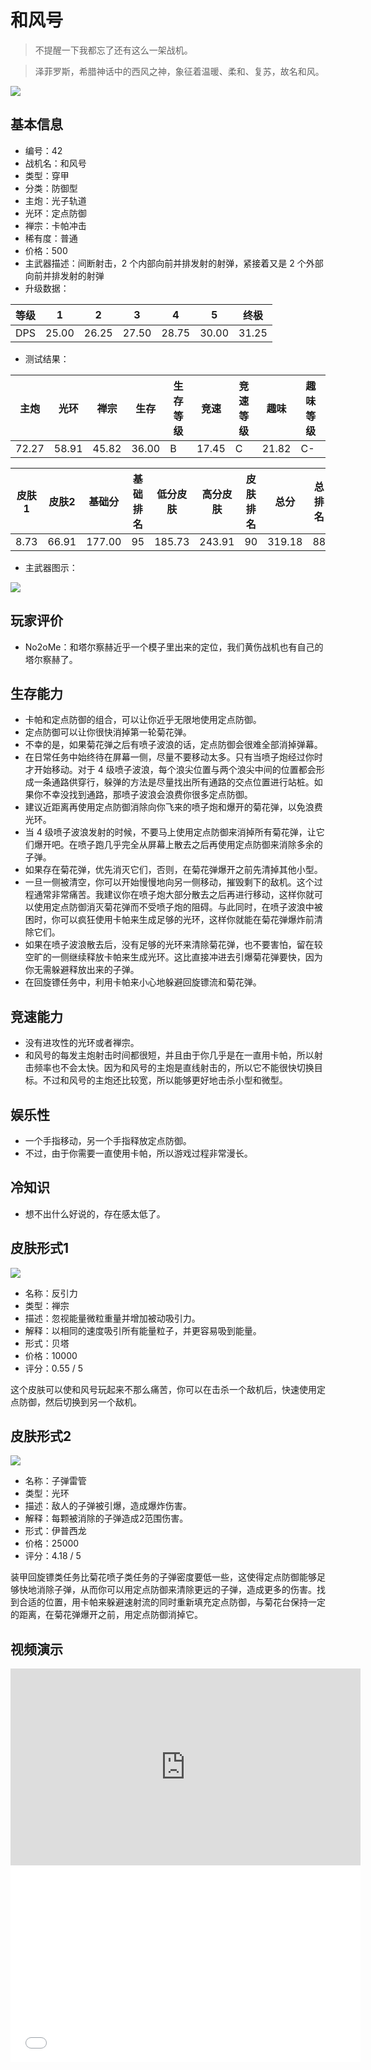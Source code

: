 # 和风号

> 不提醒一下我都忘了还有这么一架战机。

> 泽菲罗斯，希腊神话中的西风之神，象征着温暖、柔和、复苏，故名和风。

<img src="/ships/ship_42.png" style={{zoom:1}}/>

## 基本信息

- 编号：42
- 战机名：和风号
- 类型：穿甲
- 分类：防御型
- 主炮：光子轨道
- 光环：定点防御
- 禅宗：卡帕冲击
- 稀有度：普通
- 价格：500
- 主武器描述：间断射击，2 个内部向前并排发射的射弹，紧接着又是 2 个外部向前并排发射的射弹
- 升级数据：

| 等级 | 1 | 2 | 3 | 4 | 5 | 终极 |
|--|--|--|--|--|--|--|
| DPS | 25.00 | 26.25 | 27.50 | 28.75 | 30.00 | 31.25 |

- 测试结果：

| 主炮 | 光环 | 禅宗 | 生存 | 生存等级 | 竞速 | 竞速等级 | 趣味 | 趣味等级 |
|--|--|--|--|--|--|--|--|--|
| 72.27 | 58.91 | 45.82 | 36.00 | B | 17.45 | C | 21.82 | C- |

| 皮肤1 | 皮肤2 | 基础分 | 基础排名 | 低分皮肤 | 高分皮肤 | 皮肤排名 | 总分 | 总排名 |
|--|--|--|--|--|--|--|--|--|
| 8.73 | 66.91 | 177.00 | 95 | 185.73 | 243.91 | 90 | 319.18 | 88 |

- 主武器图示：

<img src="/illustration/main_42.gif" style={{zoom:1}}/>

## 玩家评价

- No2oMe：和塔尔察赫近乎一个模子里出来的定位，我们黄伤战机也有自己的塔尔察赫了。

## 生存能力

- 卡帕和定点防御的组合，可以让你近乎无限地使用定点防御。
- 定点防御可以让你很快消掉第一轮菊花弹。
- 不幸的是，如果菊花弹之后有喷子波浪的话，定点防御会很难全部消掉弹幕。
- 在日常任务中始终待在屏幕一侧，尽量不要移动太多。只有当喷子炮经过你时才开始移动。对于 4 级喷子波浪，每个浪尖位置与两个浪尖中间的位置都会形成一条通路供穿行，躲弹的方法是尽量找出所有通路的交点位置进行站桩。如果你不幸没找到通路，那喷子波浪会浪费你很多定点防御。
- 建议近距离再使用定点防御消除向你飞来的喷子炮和爆开的菊花弹，以免浪费光环。
- 当 4 级喷子波浪发射的时候，不要马上使用定点防御来消掉所有菊花弹，让它们爆开吧。在喷子跑几乎完全从屏幕上散去之后再使用定点防御来消除多余的子弹。
- 如果存在菊花弹，优先消灭它们，否则，在菊花弹爆开之前先清掉其他小型。
- 一旦一侧被清空，你可以开始慢慢地向另一侧移动，摧毁剩下的敌机。这个过程通常非常痛苦。我建议你在喷子炮大部分散去之后再进行移动，这样你就可以使用定点防御消灭菊花弹而不受喷子炮的阻碍。与此同时，在喷子波浪中被困时，你可以疯狂使用卡帕来生成足够的光环，这样你就能在菊花弹爆炸前清除它们。
- 如果在喷子波浪散去后，没有足够的光环来清除菊花弹，也不要害怕，留在较空旷的一侧继续释放卡帕来生成光环。这比直接冲进去引爆菊花弹要快，因为你无需躲避释放出来的子弹。
- 在回旋镖任务中，利用卡帕来小心地躲避回旋镖流和菊花弹。

## 竞速能力

- 没有进攻性的光环或者禅宗。
- 和风号的每发主炮射击时间都很短，并且由于你几乎是在一直用卡帕，所以射击频率也不会太快。因为和风号的主炮是直线射击的，所以它不能很快切换目标。不过和风号的主炮还比较宽，所以能够更好地击杀小型和微型。

## 娱乐性

- 一个手指移动，另一个手指释放定点防御。
- 不过，由于你需要一直使用卡帕，所以游戏过程非常漫长。

## 冷知识

- 想不出什么好说的，存在感太低了。

## 皮肤形式1

<img src="/ships/ship_42_apex_1.png" style={{zoom:1}}/>

- 名称：反引力
- 类型：禅宗
- 描述：忽视能量微粒重量并增加被动吸引力。
- 解释：以相同的速度吸引所有能量粒子，并更容易吸到能量。
- 形式：贝塔
- 价格：10000
- 评分：0.55 / 5

这个皮肤可以使和风号玩起来不那么痛苦，你可以在击杀一个敌机后，快速使用定点防御，然后切换到另一个敌机。

## 皮肤形式2

<img src="/ships/ship_42_apex_2.png" style={{zoom:1}}/>

- 名称：子弹雷管
- 类型：光环
- 描述：敌人的子弹被引爆，造成爆炸伤害。
- 解释：每颗被消除的子弹造成2范围伤害。
- 形式：伊普西龙
- 价格：25000
- 评分：4.18 / 5

装甲回旋镖类任务比菊花喷子类任务的子弹密度要低一些，这使得定点防御能够足够快地消除子弹，从而你可以用定点防御来清除更远的子弹，造成更多的伤害。找到合适的位置，用卡帕来躲避速射流的同时重新填充定点防御，与菊花台保持一定的距离，在菊花弹爆开之前，用定点防御消掉它。

## 视频演示

<iframe width="560" height="315" src="https://www.youtube.com/embed/G_B_vo8hFHQ?si=xnmOW0Lpv5-8xN8D" title="YouTube video player" frameborder="0" allow="accelerometer; autoplay; clipboard-write; encrypted-media; gyroscope; picture-in-picture; web-share" referrerpolicy="strict-origin-when-cross-origin" allowfullscreen></iframe>

<br/>

<iframe width="560" height="315" src="//player.bilibili.com/player.html?aid=574364779&bvid=BV1sz4y1p7up&cid=1221528921&p=1&autoplay=false" scrolling="no" border="0" frameborder="no" allow="accelerometer; autoplay; clipboard-write; encrypted-media; gyroscope; picture-in-picture; web-share" framespacing="0" allowfullscreen="true"> </iframe>